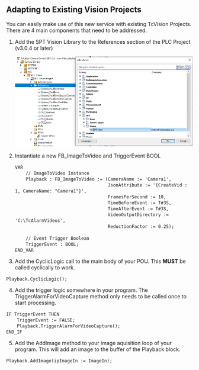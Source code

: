 ## Adapting to Existing Vision Projects

You can easily make use of this new service with existing TcVision Projects. There are 4 main components that need to be addressed.

1. Add the SPT Vision Library to the References section of the PLC Project (v3.0.4 or later)

    ![References](../Images/References.png)

2. Instantiate a new FB_ImageToVideo and TriggerEvent BOOL

    ```
    VAR
    	// ImageToVideo Instance
    	Playback : FB_ImageToVideo := (CameraName := 'Camera1',
                                       JsonAttribute := '{CreateVid : 1, CameraName: "Camera1"}',
                                       FramesPerSecond := 10,
                                       TimeBeforeEvent := T#3S,
                                       TimeAfterEvent := T#3S,
                                       VideoOutputDirectory := 'C:\TcAlarmVideos',
                                       ReductionFactor := 0.25);
                                       
    	// Event Trigger Boolean
    	TriggerEvent : BOOL;
    END_VAR
    ```

3. Add the CyclicLogic call to the main  body of your POU. This **MUST** be called cyclically to work.
```
Playback.CyclicLogic();
```

4. Add the trigger logic somewhere in your program. The TriggerAlarmForVideoCapture method only needs to be called once to start processing.
```
IF TriggerEvent THEN
	TriggerEvent := FALSE;
	Playback.TriggerAlarmForVideoCapture();
END_IF
```

5. Add the AddImage method to your image aquisition loop of your program. This will add an image to the buffer of the Playback block.

```Structured Text
Playback.AddImage(ipImageIn := ImageIn);
```
